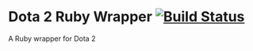 # Dota 2 Ruby Wrapper [![Build Status](https://travis-ci.org/dcwu/rdota.png)](https://travis-ci.org/dcwu/rdota)

A Ruby wrapper for Dota 2
